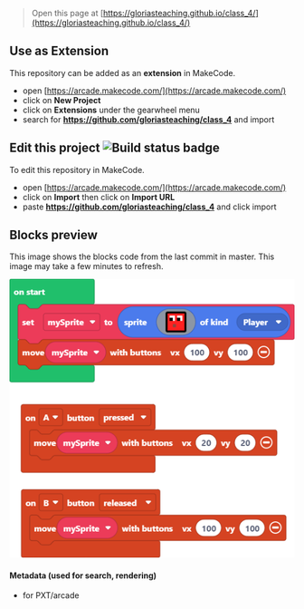  


> Open this page at [https://gloriasteaching.github.io/class_4/](https://gloriasteaching.github.io/class_4/)

## Use as Extension

This repository can be added as an **extension** in MakeCode.

* open [https://arcade.makecode.com/](https://arcade.makecode.com/)
* click on **New Project**
* click on **Extensions** under the gearwheel menu
* search for **https://github.com/gloriasteaching/class_4** and import

## Edit this project ![Build status badge](https://github.com/gloriasteaching/class_4/workflows/MakeCode/badge.svg)

To edit this repository in MakeCode.

* open [https://arcade.makecode.com/](https://arcade.makecode.com/)
* click on **Import** then click on **Import URL**
* paste **https://github.com/gloriasteaching/class_4** and click import

## Blocks preview

This image shows the blocks code from the last commit in master.
This image may take a few minutes to refresh.

![A rendered view of the blocks](https://github.com/gloriasteaching/class_4/raw/master/.github/makecode/blocks.png)

#### Metadata (used for search, rendering)

* for PXT/arcade
<script src="https://makecode.com/gh-pages-embed.js"></script><script>makeCodeRender("{{ site.makecode.home_url }}", "{{ site.github.owner_name }}/{{ site.github.repository_name }}");</script>
